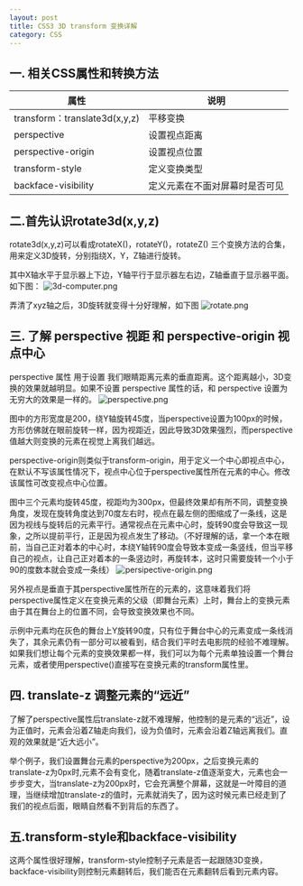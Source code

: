 ```yaml
---
layout: post
title: CSS3 3D transform 变换详解
category: CSS
---
```


## 一. 相关CSS属性和转换方法

| 属性 | 说明 |
|---|---|
| transform：translate3d(x,y,z) | 平移变换 |
| perspective | 设置视点距离 |
| perspective-origin | 设置视点位置 |
| transform-style | 定义变换类型 |
| backface-visibility | 定义元素在不面对屏幕时是否可见 |

## 二.首先认识rotate3d(x,y,z)

rotate3d(x,y,z)可以看成rotateX()，rotateY()，rotateZ() 三个变换方法的合集，用来定义3D旋转，分别指绕X，Y，Z轴进行旋转。

其中X轴水平于显示器上下边，Y轴平行于显示器左右边，Z轴垂直于显示器平面。如下图：
![3d-computer.png](https://geminate.github.io/assets/images/2018/3d-computer-300x259.jpg)

弄清了xyz轴之后，3D旋转就变得十分好理解，如下图
![rotate.png](https://geminate.github.io/assets/images/2018/rotate.png)

## 三. 了解 perspective 视距 和 perspective-origin 视点中心

perspective 属性 用于设置 我们眼睛距离元素的垂直距离。这个距离越小，3D变换的效果就越明显。如果不设置 perspective 属性的话，和 perspective 设置为无穷大的效果是一样的。
![perspective.png](https://geminate.github.io/assets/images/2018/perspective.png)

图中的方形宽度是200，绕Y轴旋转45度，当perspective设置为100px的时候，方形仿佛就在眼前旋转一样，因为视距近，因此导致3D效果强烈，而perspective值越大则变换的元素在视觉上离我们越远。

perspective-origin则类似于transform-origin，用于定义一个中心即视点中心，在默认不写该属性情况下，视点中心位于perspective属性所在元素的中心。修改该属性可改变视点中心位置。

图中三个元素均旋转45度，视距均为300px，但最终效果却有所不同，调整变换角度，发现在旋转角度达到70度左右时，视点在最左侧的图缩成了一条线，这是因为视线与旋转后的元素平行。通常视点在元素中心时，旋转90度会导致这一现象，之所以提前平行，正是因为视点发生了移动。（不好理解的话，拿一个本在眼前，当自己正对着本的中心时，本绕Y轴转90度会导致本变成一条竖线，但当平移自己的视点，让自己正对着本的一条竖边时，再旋转本，这时只需要旋转一个小于90的度数本就会变成一条线）
![persipective-origin.png](https://geminate.github.io/assets/images/2018/persipective-origin.png)

另外视点是垂直于其perspective属性所在的元素的，这意味着我们将perspective属性定义在变换元素的父级（即舞台元素）上时，舞台上的变换元素由于其在舞台上的位置不同，会导致变换效果也不同。

示例中元素均在灰色的舞台上Y旋转90度，只有位于舞台中心的元素变成一条线消失了，其余元素仍有一部分可以被看到，结合我们平时去电影院的经验不难理解。如果我们想让每个元素的变换效果都一样，我们可以为每个元素单独设置一个舞台元素，或者使用perspective()直接写在变换元素的transform属性里。

## 四. translate-z 调整元素的“远近”

了解了perspective属性后translate-z就不难理解，他控制的是元素的“远近”，设为正值时，元素会沿着Z轴走向我们，设为负值时，元素会沿着Z轴远离我们。直观的效果就是“近大远小”。

举个例子，我们设置舞台元素的perspective为200px，之后变换元素的translate-z为0px时,元素不会有变化，随着translate-z值逐渐变大，元素也会一步步变大，当translate-z为200px时，它会充满整个屏幕，这就是一叶障目的道理，当继续增加translate-z的值时，元素就消失了，因为这时候元素已经走到了我们的视点后面，眼睛自然看不到背后的东西了。

## 五.transform-style和backface-visibility

这两个属性很好理解，transform-style控制子元素是否一起跟随3D变换，backface-visibility则控制元素翻转后，我们能否在元素翻转后看到元素内容。